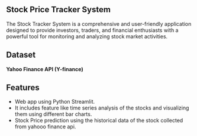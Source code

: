 ## Stock Price Tracker System

The Stock Tracker System is a comprehensive and user-friendly application designed to provide investors, traders, and financial enthusiasts with a powerful tool for monitoring and analyzing stock market activities. 

## Dataset 
**Yahoo Finance API (Y-finance)**

## Features
- Web app using Python Streamlit.
- It includes feature like time series analysis of the stocks and visualizing them using different bar charts.
- Stock Price prediction using the historical data of the stock collected from yahooo finance api.
